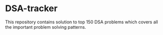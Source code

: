 # DSA-tracker
This repository contains solution to top 150 DSA problems which covers all the important problem solving patterns.
